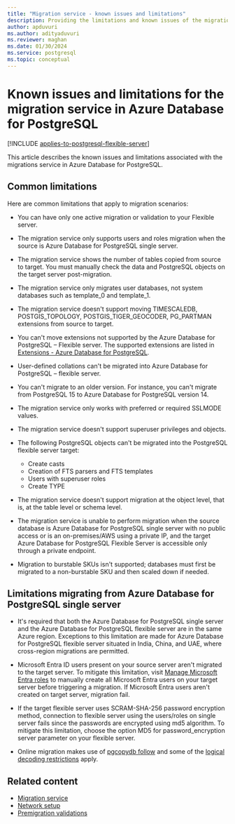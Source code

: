 ```yaml
---
title: "Migration service - known issues and limitations"
description: Providing the limitations and known issues of the migration service in Azure Database for PostgreSQL.
author: apduvuri
ms.author: adityaduvuri
ms.reviewer: maghan
ms.date: 01/30/2024
ms.service: postgresql
ms.topic: conceptual
---
```


# Known issues and limitations for the migration service in Azure Database for PostgreSQL

[!INCLUDE [applies-to-postgresql-flexible-server](../../includes/applies-to-postgresql-flexible-server.md)]

This article describes the known issues and limitations associated with the migrations service in Azure Database for PostgreSQL.

## Common limitations

Here are common limitations that apply to migration scenarios:

- You can have only one active migration or validation to your Flexible server.

- The migration service only supports users and roles migration when the source is Azure Database for PostgreSQL single server.

- The migration service shows the number of tables copied from source to target. You must manually check the data and PostgreSQL objects on the target server post-migration.

- The migration service only migrates user databases, not system databases such as template_0 and template_1.

- The migration service doesn't support moving TIMESCALEDB, POSTGIS_TOPOLOGY, POSTGIS_TIGER_GEOCODER, PG_PARTMAN extensions from source to target.

- You can't move extensions not supported by the Azure Database for PostgreSQL – Flexible server. The supported extensions are listed in [Extensions - Azure Database for PostgreSQL](/azure/postgresql/flexible-server/concepts-extensions).

- User-defined collations can't be migrated into Azure Database for PostgreSQL – flexible server.

- You can't migrate to an older version. For instance, you can't migrate from PostgreSQL 15 to Azure Database for PostgreSQL version 14.

- The migration service only works with preferred or required SSLMODE values.

- The migration service doesn't support superuser privileges and objects.

- The following PostgreSQL objects can't be migrated into the PostgreSQL flexible server target:
    - Create casts
    - Creation of FTS parsers and FTS templates
    - Users with superuser roles
    - Create TYPE

- The migration service doesn't support migration at the object level, that is, at the table level or schema level.

- The migration service is unable to perform migration when the source database is Azure Database for PostgreSQL single server with no public access or is an on-premises/AWS using a private IP, and the target Azure Database for PostgreSQL Flexible Server is accessible only through a private endpoint.

- Migration to burstable SKUs isn't supported; databases must first be migrated to a non-burstable SKU and then scaled down if needed.

## Limitations migrating from Azure Database for PostgreSQL single server

- It's required that both the Azure Database for PostgreSQL single server and the Azure Database for PostgreSQL flexible server are in the same Azure region. Exceptions to this limitation are made for Azure Database for PostgreSQL flexible server situated in India, China, and UAE, where cross-region migrations are permitted.

- Microsoft Entra ID users present on your source server aren't migrated to the target server. To mitigate this limitation, visit [Manage Microsoft Entra roles](../../flexible-server/how-to-manage-azure-ad-users.md) to manually create all Microsoft Entra users on your target server before triggering a migration. If Microsoft Entra users aren't created on target server, migration fail.

- If the target flexible server uses SCRAM-SHA-256 password encryption method, connection to flexible server using the users/roles on single server fails since the passwords are encrypted using md5 algorithm. To mitigate this limitation, choose the option MD5 for password_encryption server parameter on your flexible server.

- Online migration makes use of [pgcopydb follow](https://pgcopydb.readthedocs.io/en/latest/ref/pgcopydb_follow.html) and some of the [logical decoding restrictions](https://pgcopydb.readthedocs.io/en/latest/ref/pgcopydb_follow.html#pgcopydb-follow) apply.

## Related content

- [Migration service](concepts-migration-service-postgresql.md)
- [Network setup](how-to-network-setup-migration-service.md)
- [Premigration validations](concepts-premigration-migration-service.md)
